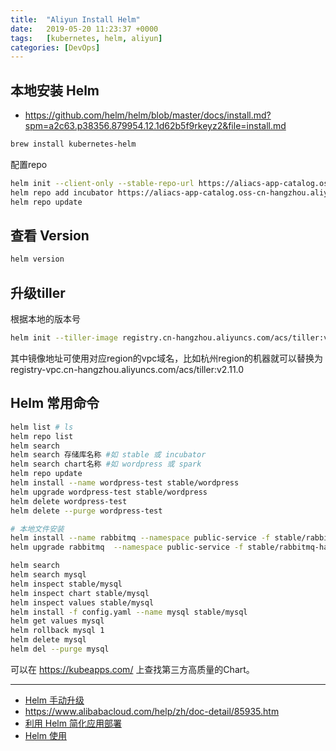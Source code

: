 ```yaml
---
title:  "Aliyun Install Helm"
date:   2019-05-20 11:23:37 +0000
tags:   [kubernetes, helm, aliyun]
categories: [DevOps]
---
```


## 本地安装 Helm
- https://github.com/helm/helm/blob/master/docs/install.md?spm=a2c63.p38356.879954.12.1d62b5f9rkeyz2&file=install.md

```sh
brew install kubernetes-helm
```

配置repo

```sh
helm init --client-only --stable-repo-url https://aliacs-app-catalog.oss-cn-hangzhou.aliyuncs.com/charts/
helm repo add incubator https://aliacs-app-catalog.oss-cn-hangzhou.aliyuncs.com/charts-incubator/
helm repo update
```
## 查看 Version
```sh
helm version
```
## 升级tiller
根据本地的版本号

```sh
helm init --tiller-image registry.cn-hangzhou.aliyuncs.com/acs/tiller:v2.11.0 --upgrade
```

其中镜像地址可使用对应region的vpc域名，比如杭州region的机器就可以替换为registry-vpc.cn-hangzhou.aliyuncs.com/acs/tiller:v2.11.0

## Helm 常用命令

```sh
helm list # ls
helm repo list
helm search 
helm search 存储库名称 #如 stable 或 incubator
helm search chart名称 #如 wordpress 或 spark
helm repo update
helm install --name wordpress-test stable/wordpress
helm upgrade wordpress-test stable/wordpress
helm delete wordpress-test
helm delete --purge wordpress-test

# 本地文件安装
helm install --name rabbitmq --namespace public-service -f stable/rabbitmq-ha/values.yaml stable/rabbitmq-ha
helm upgrade rabbitmq  --namespace public-service -f stable/rabbitmq-ha/values.yaml stable/rabbitmq-ha

```

```sh
helm search
helm search mysql
helm inspect stable/mysql
helm inspect chart stable/mysql
helm inspect values stable/mysql
helm install -f config.yaml --name mysql stable/mysql
helm get values mysql
helm rollback mysql 1
helm delete mysql
helm del --purge mysql
```

可以在 https://kubeapps.com/ 上查找第三方高质量的Chart。


--- 


- [Helm 手动升级](https://www.alibabacloud.com/help/zh/doc-detail/87014.html?spm=a2c5t.10695662.1996646101.searchclickresult.228316b17uGQ6O)
- https://www.alibabacloud.com/help/zh/doc-detail/85935.htm
- [利用 Helm 简化应用部署](https://www.alibabacloud.com/help/zh/doc-detail/86511.html?spm=a2c5t.11065259.1996646101.searchclickresult.6ba37e1cw0AnZ3)
- [Helm 使用](https://whmzsu.github.io/helm-doc-zh-cn/quickstart/using_helm-zh_cn.html)